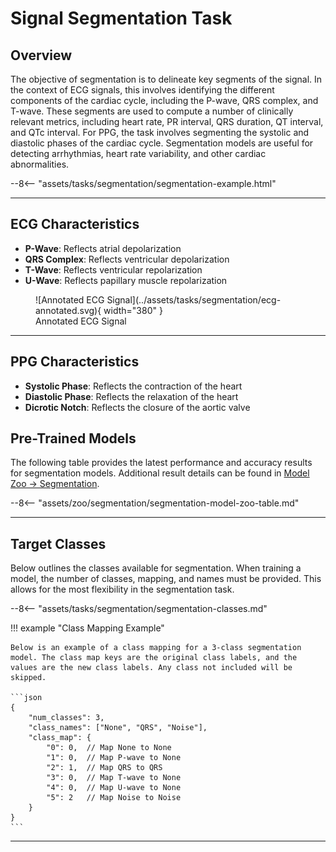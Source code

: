 # Signal Segmentation Task

## <span class="sk-h2-span">Overview</span>

The objective of segmentation is to delineate key segments of the signal. In the context of ECG signals, this involves identifying the different components of the cardiac cycle, including the P-wave, QRS complex, and T-wave. These segments are used to compute a number of clinically relevant metrics, including heart rate, PR interval, QRS duration, QT interval, and QTc interval. For PPG, the task involves segmenting the systolic and diastolic phases of the cardiac cycle. Segmentation models are useful for detecting arrhythmias, heart rate variability, and other cardiac abnormalities.


<div class="sk-plotly-graph-div">
--8<-- "assets/tasks/segmentation/segmentation-example.html"
</div>

---

## <span class="sk-h2-span">ECG Characteristics</span>

* __P-Wave__: Reflects atrial depolarization
* __QRS Complex__: Reflects ventricular depolarization
* __T-Wave__: Reflects ventricular repolarization
* __U-Wave__: Reflects papillary muscle repolarization

<figure markdown>
  ![Annotated ECG Signal](../assets/tasks/segmentation/ecg-annotated.svg){ width="380" }
  <figcaption>Annotated ECG Signal</figcaption>
</figure>

---

## <span class="sk-h2-span">PPG Characteristics</span>

* __Systolic Phase__: Reflects the contraction of the heart
* __Diastolic Phase__: Reflects the relaxation of the heart
* __Dicrotic Notch__: Reflects the closure of the aortic valve

## <span class="sk-h2-span">Pre-Trained Models</span>

The following table provides the latest performance and accuracy results for segmentation models. Additional result details can be found in [Model Zoo → Segmentation](../zoo/segmentation.md).

--8<-- "assets/zoo/segmentation/segmentation-model-zoo-table.md"

---

## <span class="sk-h2-span">Target Classes</span>

Below outlines the classes available for segmentation. When training a model, the number of classes, mapping, and names must be provided. This allows for the most flexibility in the segmentation task.

--8<-- "assets/tasks/segmentation/segmentation-classes.md"

!!! example "Class Mapping Example"

    Below is an example of a class mapping for a 3-class segmentation model. The class map keys are the original class labels, and the values are the new class labels. Any class not included will be skipped.

    ```json
    {
        "num_classes": 3,
        "class_names": ["None", "QRS", "Noise"],
        "class_map": {
            "0": 0,  // Map None to None
            "1": 0,  // Map P-wave to None
            "2": 1,  // Map QRS to QRS
            "3": 0,  // Map T-wave to None
            "4": 0,  // Map U-wave to None
            "5": 2   // Map Noise to Noise
        }
    }
    ```

---
